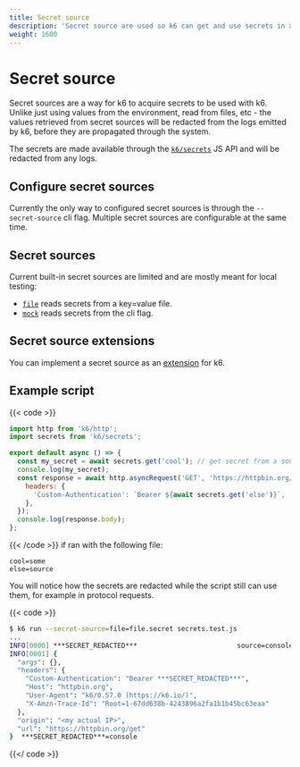 ```yaml
---
title: Secret source
description: 'Secret source are used so k6 can get and use secrets in a secure way'
weight: 1600
---
```


# Secret source

Secret sources are a way for k6 to acquire secrets to be used with k6. Unlike just using values from the environment, read from files, etc - the values retrieved from secret sources will be redacted from the logs emitted by k6, before they are propagated through the system.

The secrets are made available through the [`k6/secrets`](https://grafana.com/docs/k6/<K6_VERSION>/javascript-api/k6-secrets) JS API and will be redacted from any logs.

## Configure secret sources

Currently the only way to configured secret sources is through the `--secret-source` cli flag. Multiple secret sources are configurable at the same time.

## Secret sources

Current built-in secret sources are limited and are mostly meant for local testing:

- [`file`](https://grafana.com/docs/k6/<K6_VERSION>/using-k6/secret-source/file) reads secrets from a key=value file.
- [`mock`](https://grafana.com/docs/k6/<K6_VERSION>/using-k6/secret-source/mock) reads secrets from the cli flag.

## Secret source extensions

You can implement a secret source as an [extension](https://grafana.com/docs/k6/<K6_VERSION>/extensions/) for k6.

## Example script

{{< code >}}

<!-- md-k6:skip -->

```javascript
import http from 'k6/http';
import secrets from 'k6/secrets';

export default async () => {
  const my_secret = await secrets.get('cool'); // get secret from a source with the provided identifier
  console.log(my_secret);
  const response = await http.asyncRequest('GET', 'https://httpbin.org/get', null, {
    headers: {
      'Custom-Authentication': `Bearer ${await secrets.get('else')}`,
    },
  });
  console.log(response.body);
};
```

{{< /code >}}
if ran with the following file:

```
cool=some
else=source
```

You will notice how the secrets are redacted while the script still can use them, for example in protocol requests.

{{< code >}}

```bash
$ k6 run --secret-source=file=file.secret secrets.test.js
...
INFO[0000] ***SECRET_REDACTED***                         source=console
INFO[0001] {
  "args": {},
  "headers": {
    "Custom-Authentication": "Bearer ***SECRET_REDACTED***",
    "Host": "httpbin.org",
    "User-Agent": "k6/0.57.0 (https://k6.io/)",
    "X-Amzn-Trace-Id": "Root=1-67dd638b-4243896a2fa1b1b45bc63eaa"
  },
  "origin": "<my actual IP>",
  "url": "https://httpbin.org/get"
}  ***SECRET_REDACTED***=console
```

{{</ code >}}

